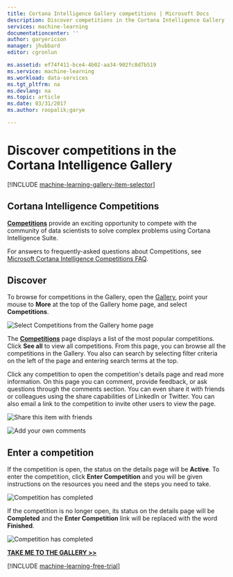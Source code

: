 ```yaml
---
title: Cortana Intelligence Gallery competitions | Microsoft Docs
description: Discover competitions in the Cortana Intelligence Gallery.
services: machine-learning
documentationcenter: ''
author: garyericson
manager: jhubbard
editor: cgronlun

ms.assetid: ef74f411-bce4-4b02-aa34-902fc8d7b519
ms.service: machine-learning
ms.workload: data-services
ms.tgt_pltfrm: na
ms.devlang: na
ms.topic: article
ms.date: 03/31/2017
ms.author: roopalik;garye

---
```

# Discover competitions in the Cortana Intelligence Gallery
[!INCLUDE [machine-learning-gallery-item-selector](../../includes/machine-learning-gallery-item-selector.md)]

## Cortana Intelligence Competitions
**[Competitions](https://gallery.cortanaintelligence.com/competitions)**
provide an exciting opportunity to compete with the community of data scientists to solve complex problems using Cortana Intelligence Suite.

For answers to frequently-asked questions about Competitions, see [Microsoft Cortana Intelligence Competitions FAQ](machine-learning-competition-faq.md).

## Discover
  To browse for
 competitions
  in the Gallery, open the [Gallery](http://gallery.cortanaintelligence.com), point your mouse to **More** at the top of the Gallery home page, and select
**Competitions**.

![Select Competitions from the Gallery home page](media/machine-learning-gallery-competitions/select-competitions-in-gallery.png)

 The
**[Competitions](https://gallery.cortanaintelligence.com/competitions)**
 page displays a list of the most popular
competitions.
 Click **See all** to view all
competitions.
 From this page, you can browse all the
competitions
 in the Gallery. You also can search by selecting filter criteria on the left of the page and entering search terms at the top.

 Click any
competition
 to open the
competition's
 details page and read more information. On this page you can comment, provide feedback, or ask questions through the comments section. You can even share it with friends or colleagues using the share capabilities of LinkedIn or Twitter. You can also email a link to the
competition
 to invite other users to view the page.

![Share this item with friends](media/machine-learning-gallery-how-to-use-contribute-publish/share-links.png)

![Add your own comments](media/machine-learning-gallery-how-to-use-contribute-publish/comments.png)

## Enter a competition
If the competition is open, the status on the details page will be **Active**. To enter the competition, click **Enter Competition** and you will be given instructions on the resources you need and the steps you need to take.

![Competition has completed](media/machine-learning-gallery-competitions/open-competition.png)

If the competition is no longer open, its status on the details page will be **Completed** and the **Enter Competition** link will be replaced with the word **Finished**.

![Competition has completed](media/machine-learning-gallery-competitions/completed-competition.png)

**[TAKE ME TO THE GALLERY >>](http://gallery.cortanaintelligence.com)**

[!INCLUDE [machine-learning-free-trial](../../../includes/machine-learning-free-trial.md)]

